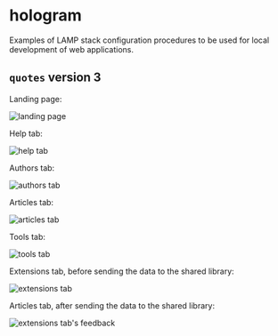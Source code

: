 # hologram

Examples of LAMP stack configuration procedures to be used for local development of web applications.

## `quotes` version 3

Landing page:

![landing page](examples/quotes/v3/quotes/screenshots/quotes_v3_landing_page_.png)

Help tab:

![help tab](examples/quotes/v3/quotes/screenshots/quotes_v3_help_tab.png)

Authors tab:

![authors tab](examples/quotes/v3/quotes/screenshots/quotes_v3_author_tab.png)

Articles tab:

![articles tab](examples/quotes/v3/quotes/screenshots/quotes_v3_article_tab.png)

Tools tab:

![tools tab](examples/quotes/v3/quotes/screenshots/quotes_v3_tools_tab.png)

Extensions tab, before sending the data to the shared library:

![extensions tab](examples/quotes/v3/quotes/screenshots/quotes_v3_extensions_tab_1.png)

Articles tab, after sending the data to the shared library:

![extensions tab's feedback](examples/quotes/v3/quotes/screenshots/quotes_v3_extensions_tab_2.png)
